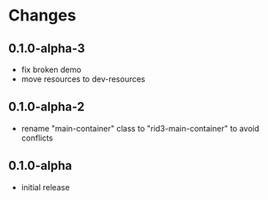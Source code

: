 # Changes

## 0.1.0-alpha-3

- fix broken demo
- move resources to dev-resources

## 0.1.0-alpha-2

- rename "main-container" class to "rid3-main-container" to avoid conflicts

## 0.1.0-alpha

- initial release
